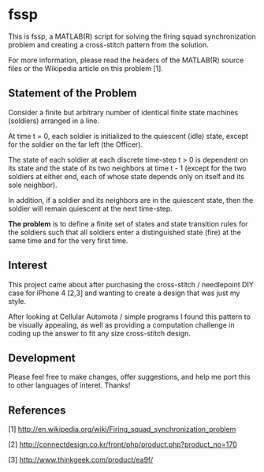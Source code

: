 fssp
====

This is fssp, a MATLAB(R) script for solving the firing squad synchronization problem 
and creating a cross-stitch pattern from the solution.

For more information, please read the headers of the MATLAB(R) source files or the Wikipedia article on this problem [1].

Statement of the Problem
----

Consider a finite but arbitrary number of identical finite state machines
(soldiers) arranged in a line. 

At time t = 0, each soldier is initialized to the quiescent (idle) state, 
except for the soldier on the far left (the Officer). 

The state of each soldier at each discrete time-step t > 0
is dependent on its state and the state of its two neighbors at time
t - 1 (except for the two soldiers at either end, each of whose state
depends only on itself and its sole neighbor). 

In addition, if a soldier and its neighbors are in the quiescent state, 
then the soldier will remain quiescent at the next time-step. 

**The problem** is to define a finite set of states and state transition 
rules for the soldiers such that all soldiers enter a distinguished 
state (fire) at the same time and for the very first time.

Interest
----

This project came about after purchasing the cross-stitch / needlepoint 
DIY case for iPhone 4 [2,3] and wanting to create a design that was just
my style.

After looking at Cellular Automota / simple programs I found this pattern
to be visually appealing, as well as providing a computation challenge in
coding up the answer to fit any size cross-stitch design.

Development
----

Please feel free to make changes, offer suggestions, and help me port this to
other languages of interet.  Thanks!

References
----

[1] http://en.wikipedia.org/wiki/Firing_squad_synchronization_problem

[2] http://connectdesign.co.kr/front/php/product.php?product_no=170

[3] http://www.thinkgeek.com/product/ea9f/
